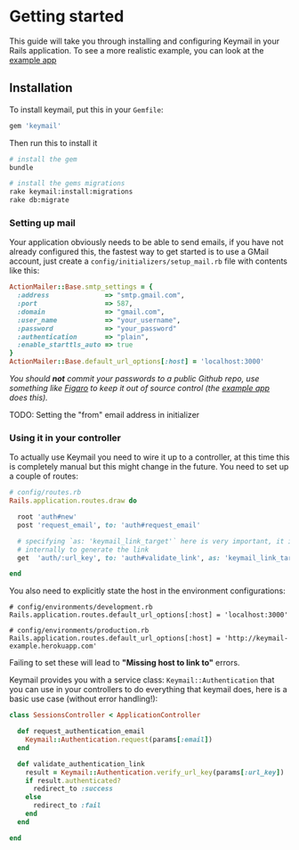 # Getting started

[example app]: https://github.com/alcesleo/keymail-example

This guide will take you through installing and configuring Keymail in your
Rails application. To see a more realistic example, you can look at the [example app][]

## Installation

To install keymail, put this in your `Gemfile`:

```ruby
gem 'keymail'
```

Then run this to install it

```bash
# install the gem
bundle

# install the gems migrations
rake keymail:install:migrations
rake db:migrate
```

### Setting up mail

Your application obviously needs to be able to send emails, if you have not
already configured this, the fastest way to get started is to use a GMail
account, just create a `config/initializers/setup_mail.rb` file with contents
like this:

```ruby
ActionMailer::Base.smtp_settings = {
  :address              => "smtp.gmail.com",
  :port                 => 587,
  :domain               => "gmail.com",
  :user_name            => "your_username",
  :password             => "your_password"
  :authentication       => "plain",
  :enable_starttls_auto => true
}
ActionMailer::Base.default_url_options[:host] = 'localhost:3000'
```

_You should **not** commit your passwords to a public Github repo, use
something like [Figaro](https://github.com/laserlemon/figaro) to keep it out of
source control (the [example app][] does this)._

TODO: Setting the "from" email address in initializer

### Using it in your controller

To actually use Keymail you need to wire it up to a controller, at this time this
is completely manual but this might change in the future. You need to set up
a couple of routes:

```ruby
# config/routes.rb
Rails.application.routes.draw do

  root 'auth#new'
  post 'request_email', to: 'auth#request_email'

  # specifying `as: 'keymail_link_target'` here is very important, it is used
  # internally to generate the link
  get  'auth/:url_key', to: 'auth#validate_link', as: 'keymail_link_target'

end
```

You also need to explicitly state the host in the environment configurations:

```
# config/environments/development.rb
Rails.application.routes.default_url_options[:host] = 'localhost:3000'

# config/environments/production.rb
Rails.application.routes.default_url_options[:host] = 'http://keymail-example.herokuapp.com'
```

Failing to set these will lead to **"Missing host to link to"** errors.


Keymail provides you with a service class: `Keymail::Authentication` that you
can use in your controllers to do everything that keymail does, here is a basic
use case (without error handling!):

```ruby
class SessionsController < ApplicationController

  def request_authentication_email
    Keymail::Authentication.request(params[:email])
  end

  def validate_authentication_link
    result = Keymail::Authentication.verify_url_key(params[:url_key])
    if result.authenticated?
      redirect_to :success
    else
      redirect_to :fail
    end
  end

end
```
